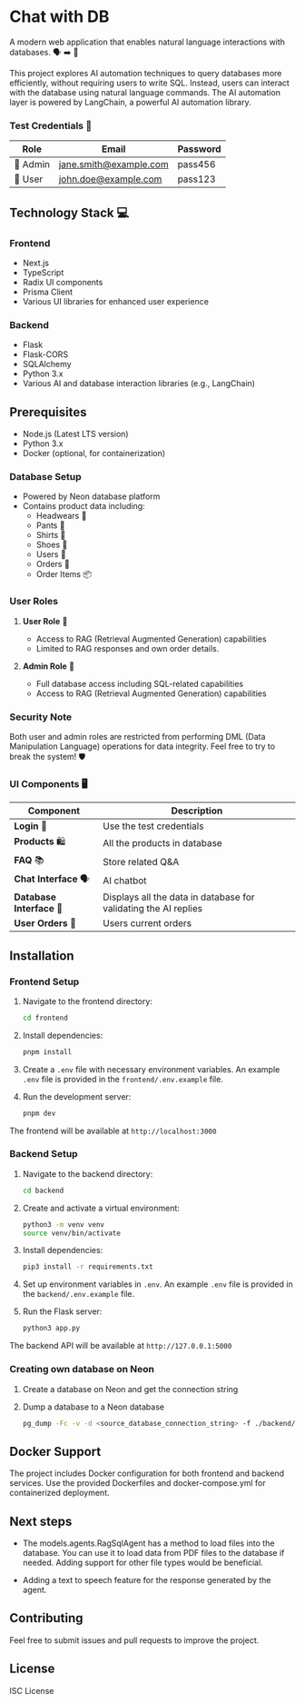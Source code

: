 # Chat with DB

A modern web application that enables natural language interactions with databases. 🗣️ ➡️ 💾 

This project explores AI automation techniques to query databases more efficiently, without requiring users to write SQL. Instead, users can interact with the database using natural language commands. The AI automation layer is powered by LangChain, a powerful AI automation library.

### Test Credentials 🔑
| Role  | Email | Password |
|-------|--------|----------|
| 👑 Admin | jane.smith@example.com | pass456 |
| 👤 User  | john.doe@example.com  | pass123 |

## Technology Stack 💻

### Frontend
- Next.js
- TypeScript
- Radix UI components
- Prisma Client
- Various UI libraries for enhanced user experience

### Backend
- Flask
- Flask-CORS
- SQLAlchemy
- Python 3.x
- Various AI and database interaction libraries (e.g., LangChain)

## Prerequisites

- Node.js (Latest LTS version)
- Python 3.x
- Docker (optional, for containerization)

### Database Setup
- Powered by Neon database platform
- Contains product data including:
  - Headwears 🧢
  - Pants 👖
  - Shirts 👕
  - Shoes 👟
  - Users  👤
  - Orders 🛒
  - Order Items 📦

### User Roles
1. **User Role** 👤
   - Access to RAG (Retrieval Augmented Generation) capabilities
   - Limited to RAG responses and own order details.

2. **Admin Role** 👑
   - Full database access including SQL-related capabilities
   - Access to RAG (Retrieval Augmented Generation) capabilities

### Security Note 
Both user and admin roles are restricted from performing DML (Data Manipulation Language) operations for data integrity. Feel free to try to break the system! 🛡️

### UI Components 🖥️

| Component | Description |
|-----------|-------------|
| **Login** 🚪 | Use the test credentials |
| **Products** 🛍️ | All the products in database |
| **FAQ** 📚 | Store related Q&A |
| **Chat Interface** 🗣️ | AI chatbot |
| **Database Interface** 💾 | Displays all the data in database for validating the AI replies |
| **User Orders** 🛒 | Users current orders |

## Installation

### Frontend Setup

1. Navigate to the frontend directory:
   ```bash
   cd frontend
   ```

2. Install dependencies:
   ```bash
   pnpm install
   ```

3. Create a `.env` file with necessary environment variables. An example `.env` file is provided in the `frontend/.env.example` file.

4. Run the development server:
   ```bash
   pnpm dev
   ```

The frontend will be available at `http://localhost:3000`

### Backend Setup

1. Navigate to the backend directory:
   ```bash
   cd backend
   ```

2. Create and activate a virtual environment:
   ```bash
   python3 -m venv venv
   source venv/bin/activate
   ```

3. Install dependencies:
   ```bash
   pip3 install -r requirements.txt
   ```

4. Set up environment variables in `.env`. An example `.env` file is provided in the `backend/.env.example` file.

5. Run the Flask server:
   ```bash
   python3 app.py
   ```

The backend API will be available at `http://127.0.0.1:5000`

### Creating own database on Neon

1. Create a database on Neon and get the connection string

2. Dump a database to a Neon database
   ```bash
   pg_dump -Fc -v -d <source_database_connection_string> -f ./backend/data/db/chat-with-db.sql
   ```

## Docker Support

The project includes Docker configuration for both frontend and backend services. Use the provided Dockerfiles and docker-compose.yml for containerized deployment.

## Next steps

- The models.agents.RagSqlAgent has a method to load files into the database. You can use it to load data from PDF files to the database if needed. Adding support for other file types would be beneficial.

- Adding a text to speech feature for the response generated by the agent.

## Contributing

Feel free to submit issues and pull requests to improve the project.

## License

ISC License
